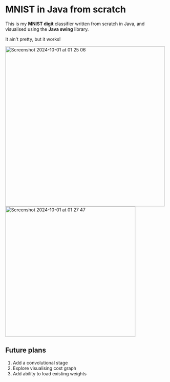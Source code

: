 # MNIST in Java from scratch
This is my **MNIST digit** classifier written from scratch in Java, and visualised using the **Java swing** library.

It ain't pretty, but it works!

<img width="498" alt="Screenshot 2024-10-01 at 01 25 06" src="https://github.com/user-attachments/assets/3d40db39-aa8b-45e5-bb08-acae40a29cde">
<img width="406" alt="Screenshot 2024-10-01 at 01 27 47" src="https://github.com/user-attachments/assets/3e6d2859-e8fe-4954-b2cf-7a4762ca1df3">

## Future plans
1. Add a convolutional stage
2. Explore visualising cost graph
3. Add ability to load existing weights
